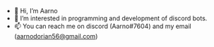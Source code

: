 - 👋 Hi, I’m Aarno
- 👀 I’m interested in programming and development of discord bots.
- 📫 You can reach me on discord (Aarno#7604) and my email (aarnodorian56@gmail.com)

<!---
DorianAarno/DorianAarno is a ✨ special ✨ repository because its `README.md` (this file) appears on your GitHub profile.
You can click the Preview link to take a look at your changes.
--->
